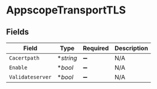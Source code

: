 # AppscopeTransportTLS


## Fields

| Field              | Type               | Required           | Description        |
| ------------------ | ------------------ | ------------------ | ------------------ |
| `Cacertpath`       | **string*          | :heavy_minus_sign: | N/A                |
| `Enable`           | **bool*            | :heavy_minus_sign: | N/A                |
| `Validateserver`   | **bool*            | :heavy_minus_sign: | N/A                |